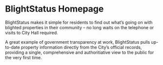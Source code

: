 BlightStatus Homepage
==============

BlightStatus makes it simple for residents to find out what’s going on with blighted properties in their community – no long waits on the telephone or visits to City Hall required.

A great example of government transparency at work, BlightStatus pulls up-to-date property information directly from the City’s official records, providing a single, comprehensive and authoritiative view to the public for the very first time.

